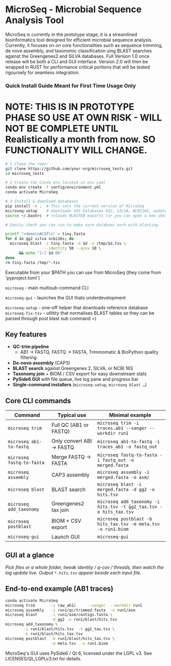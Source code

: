 # MicroSeq - Microbial Sequence Analysis Tool 

MicroSeq is currently in the prototype stage, it is a streamlined bioinformatics tool designed for efficient microbial sequence analysis. 
Currently, it focuses on on core functionalities such as sequence trimming, de nove assembly, and taxonomic classification 
uing BLAST searches against the Greengenes2 and SILVA databases. Full Version 1.0 once release will be both a CLI and GUI interface. Version 2.0 will then be wrapped in RUST for performance critical portions that will be tested rigoursely for seamless integration. 



### Quick Install Guide Meant for First Time Usage Only 
# NOTE: THIS IS IN PROTOTYPE PHASE SO USE AT OWN RISK - WILL NOT BE COMPLETE UNTIL Realistically a month from now. SO FUNCTIONALITY WILL CHANGE. 

```bash 
# 1 Clone the repo:
git clone https://github.com/your-org/microseq_tests.git
cd microseq_tests 

# 2 Create the Conda env located in env yaml 
conda env create -f config/environment.yml 
conda activate MicroSeq 

# 3 Install & download databases 
pip install -e .  # This sets the current version of MicroSeq 
microseq-setup    # downloads 16S Databases GG2, SILVA, NCBI16S, updates ~/.bashrc ~3GB of space, one-off  
source ~/.bashrc  # reloads BLASTDB exports (or you can open a new shell next time?) 

# Sanity check you can run to make sure databses work with blasting  

printf ">demo\nACGT\n" > tiny.fasta
for d in gg2 silva ncbi16s; do
  microseq blast -i tiny.fasta -d $d -o /tmp/$d.tsv \
                 --identity 50 --qcov 10 \
      && echo "[✓] $d OK"
done
rm tiny.fasta /tmp/*.tsv
```

Executable from your $PATH you can use from MicroSeq (they come from 'pyproject.toml`)

`microseq` - main multisub-command CLI 

`microseq-gui` - launches the GUI thats underdevelopment 

`microseq-setup` - one-off helper that downloads reference database 
`microseq-fix-tsv` - utlitity that normalises BLAST tables so they can be parsed through post blast sub command =) 

## Key features

* **QC-trim pipeline**  
  * AB1 → FASTQ, FASTQ → FASTA, Trimmomatic & BioPython quality filtering  
* **De-novo assembly** (CAP3)  
* **BLAST search** against Greengenes 2, SILVA, or NCBI 16S  
* **Taxonomy join** + BIOM / CSV export for easy downstream stats  
* **PySide6 GUI** with file queue, live log pane and progress bar  
* **Single-command installers** (`microseq-setup`, `microseq blast …`) 


## Core CLI commands

| Command | Typical use | Minimal example |
|---------|-------------|-----------------|
| `microseq trim` | Full QC (AB1 or FASTQ) | `microseq trim -i traces.ab1 --sanger --workdir run1` |
| `microseq ab1-to-fastq` | Only convert ABI → FASTQ | `microseq ab1-to-fastq -i traces_ab1 -o fastq_out` |
| `microseq fastq-to-fasta` | Merge FASTQ → FASTA | `microseq fastq-to-fasta -i fastq_out -o merged.fasta` |
| `microseq assembly` | CAP3 assembly | `microseq assembly -i merged.fasta -o asm/` |
| `microseq blast` | BLAST search | `microseq blast -i merged.fasta -d gg2 -o hits.tsv` |
| `microseq add_taxonomy` | Greengenes2 tax join | `microseq add_taxonomy -i hits.tsv -t gg2_tax.tsv -o hits_tax.tsv` |
| `microseq postblast` | BIOM + CSV export | `microseq postblast -b hits_tax.tsv -m meta.tsv -o run1.biom` |
| `microseq-gui` | Launch GUI | `microseq-gui` |


## GUI at a glance

*Pick files or a whole folder, tweak identity / q-cov / threads, then watch the
log update live. Output `*.hits.tsv` appear beside each input file.*

## End-to-end example (AB1 traces)

```bash
conda activate MicroSeq
microseq trim       -i raw_ab1/     --sanger  --workdir run1           # QC
microseq assembly   -i run1/qc/trimmed.fasta  -o run1/asm              # CAP3
microseq blast      -i run1/asm/contigs.fasta \
                    -d gg2 -o run1/blast/hits.tsv                      # BLAST
microseq add_taxonomy \
        -i run1/blast/hits.tsv  -t gg2_tax.tsv \
        -o run1/blast/hits_tax.tsv                                     # taxonomy
microseq postblast  -b run1/blast/hits_tax.tsv \
                    -m meta.tsv  -o run1.biom                          # BIOM+CSV
``` 

MicroSeq's GUI uses PySide6 / Qt 6, licensed under the LGPL v3. See LICENSES/Qt_LGPLv3.txt for details. 
